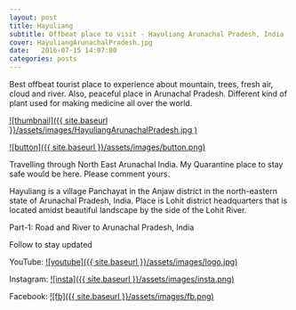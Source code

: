 ```yaml
---
layout: post
title: Hayuliang
subtitle: Offbeat place to visit - Hayuliang Arunachal Pradesh, India | Part-2
cover: HayuliangArunachalPradesh.jpg
date:   2016-07-15 14:07:00
categories: posts
---
```


Best offbeat tourist place to experience about mountain, trees, fresh air, cloud and river. Also, peaceful place in Arunachal Pradesh. Different kind of plant used for making medicine all over the world.

[![thumbnail]({{ site.baseurl }}/assets/images/HayuliangArunachalPradesh.jpg )](https://youtu.be/6l9vKv89QzU "thumbnail")

[![button]({{ site.baseurl }}/assets/images/button.png)](https://www.youtube.com/c/JiwanGhosal/?sub_confirmation=1 "button") 

Travelling through North East Arunachal India. My Quarantine place to stay safe would be here. Please comment yours.

Hayuliang is a village Panchayat in the Anjaw district in the north-eastern state of Arunachal Pradesh, India. Place is Lohit district headquarters that is located amidst beautiful landscape by the side of the Lohit River.

Part-1: Road and River to Arunachal Pradesh, India

Follow to stay updated

YouTube: [![youtube]({{ site.baseurl }}/assets/images/logo.jpg)](https://www.youtube.com/c/JiwanGhosal "youtube")

Instagram: [![insta]({{ site.baseurl }}/assets/images/insta.png)](https://www.instagram.com/stchr_heart/ "insta") 

Facebook: [![fb]({{ site.baseurl }}/assets/images/fb.png)](https://www.facebook.com/jiwan.ghosal/ "fb")